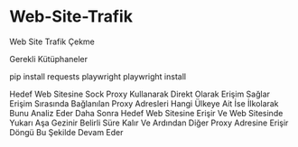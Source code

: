 # Web-Site-Trafik
Web Site Trafik Çekme

Gerekli Kütüphaneler

pip install requests playwright
playwright install

Hedef Web Sitesine Sock Proxy Kullanarak Direkt Olarak Erişim Sağlar Erişim Sırasında Bağlanılan Proxy Adresleri Hangi Ülkeye Ait İse İlkolarak Bunu Analiz Eder
Daha Sonra Hedef Web Sitesine Erişir Ve Web Sitesinde Yukarı Aşa Gezinir Belirli Süre Kalır Ve Ardından Diğer Proxy Adresine Erişir Döngü Bu Şekilde Devam Eder
